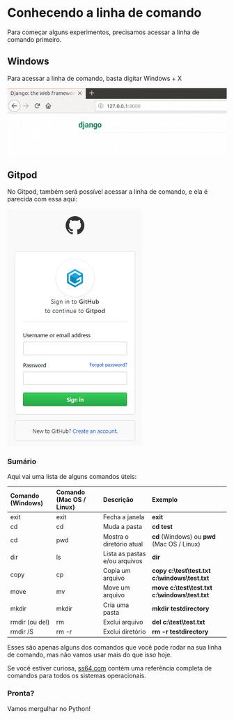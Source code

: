 # Conhecendo a linha de comando

Para começar alguns experimentos, precisamos acessar a linha de comando primeiro.

## Windows

Para acessar a linha de comando, basta digitar Windows + X

![](../.gitbook/assets/image.png)

## Gitpod

No Gitpod, também será possível acessar a linha de comando, e ela é parecida com essa aqui:

![Prompt gitpod](../.gitbook/assets/image%20%283%29.png)

### Sumário <a id="sum&#xE1;rio"></a>

Aqui vai uma lista de alguns comandos úteis:

| Comando \(Windows\) | Comando \(Mac OS / Linux\) | Descrição | Exemplo |
| :--- | :--- | :--- | :--- |
| exit | exit | Fecha a janela | **exit** |
| cd | cd | Muda a pasta | **cd test** |
| cd | pwd | Mostra o diretório atual | **cd** \(Windows\) ou **pwd** \(Mac OS / Linux\) |
| dir | ls | Lista as pastas e/ou arquivos | **dir** |
| copy | cp | Copia um arquivo | **copy c:\test\test.txt c:\windows\test.txt** |
| move | mv | Move um arquivo | **move c:\test\test.txt c:\windows\test.txt** |
| mkdir | mkdir | Cria uma pasta | **mkdir testdirectory** |
| rmdir \(ou del\) | rm | Exclui arquivo | **del c:\test\test.txt** |
| rmdir /S | rm -r | Exclui diretório | **rm -r testdirectory** |

Esses são apenas alguns dos comandos que você pode rodar na sua linha de comando, mas não vamos usar mais do que isso hoje.

Se você estiver curiosa, [ss64.com](http://ss64.com/) contém uma referência completa de comandos para todos os sistemas operacionais.

### Pronta? <a id="pronta"></a>

Vamos mergulhar no Python!

